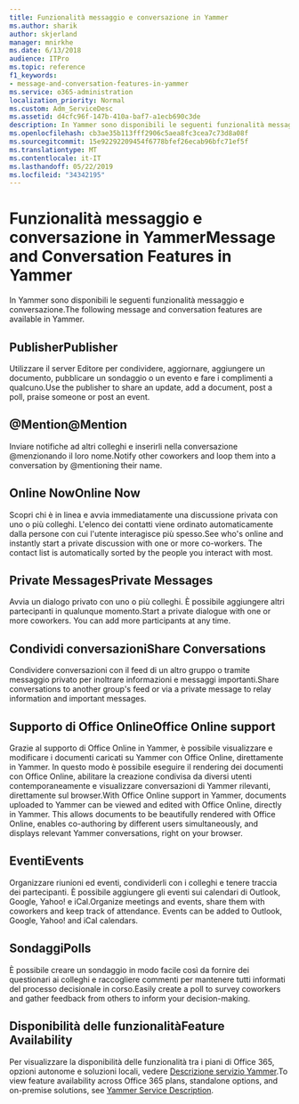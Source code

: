 ```yaml
---
title: Funzionalità messaggio e conversazione in Yammer
ms.author: sharik
author: skjerland
manager: mnirkhe
ms.date: 6/13/2018
audience: ITPro
ms.topic: reference
f1_keywords:
- message-and-conversation-features-in-yammer
ms.service: o365-administration
localization_priority: Normal
ms.custom: Adm_ServiceDesc
ms.assetid: d4cfc96f-147b-410a-baf7-a1ecb690c3de
description: In Yammer sono disponibili le seguenti funzionalità messaggio e conversazione.
ms.openlocfilehash: cb3ae35b113fff2906c5aea8fc3cea7c73d8a08f
ms.sourcegitcommit: 15e92292209454f6778bfef26ecab96bfc71ef5f
ms.translationtype: MT
ms.contentlocale: it-IT
ms.lasthandoff: 05/22/2019
ms.locfileid: "34342195"
---
```

# <a name="message-and-conversation-features-in-yammer"></a><span data-ttu-id="51004-103">Funzionalità messaggio e conversazione in Yammer</span><span class="sxs-lookup"><span data-stu-id="51004-103">Message and Conversation Features in Yammer</span></span>

<span data-ttu-id="51004-104">In Yammer sono disponibili le seguenti funzionalità messaggio e conversazione.</span><span class="sxs-lookup"><span data-stu-id="51004-104">The following message and conversation features are available in Yammer.</span></span>
  
## <a name="publisher"></a><span data-ttu-id="51004-105">Publisher</span><span class="sxs-lookup"><span data-stu-id="51004-105">Publisher</span></span>
<span data-ttu-id="51004-106"><a name="bkmk_Publisher"> </a></span><span class="sxs-lookup"><span data-stu-id="51004-106"></span></span>

<span data-ttu-id="51004-107">Utilizzare il server Editore per condividere, aggiornare, aggiungere un documento, pubblicare un sondaggio o un evento e fare i complimenti a qualcuno.</span><span class="sxs-lookup"><span data-stu-id="51004-107">Use the publisher to share an update, add a document, post a poll, praise someone or post an event.</span></span>
  
## <a name="mention"></a><span data-ttu-id="51004-108">@Mention</span><span class="sxs-lookup"><span data-stu-id="51004-108">@Mention</span></span>
<span data-ttu-id="51004-109"><a name="bkmk_AtMention"> </a></span><span class="sxs-lookup"><span data-stu-id="51004-109"></span></span>

<span data-ttu-id="51004-110">Inviare notifiche ad altri colleghi e inserirli nella conversazione @menzionando il loro nome.</span><span class="sxs-lookup"><span data-stu-id="51004-110">Notify other coworkers and loop them into a conversation by @mentioning their name.</span></span>
  
## <a name="online-now"></a><span data-ttu-id="51004-111">Online Now</span><span class="sxs-lookup"><span data-stu-id="51004-111">Online Now</span></span>
<span data-ttu-id="51004-112"><a name="bkmk_OnlineNow"> </a></span><span class="sxs-lookup"><span data-stu-id="51004-112"></span></span>

<span data-ttu-id="51004-p101">Scopri chi è in linea e avvia immediatamente una discussione privata con uno o più colleghi. L'elenco dei contatti viene ordinato automaticamente dalla persone con cui l'utente interagisce più spesso.</span><span class="sxs-lookup"><span data-stu-id="51004-p101">See who's online and instantly start a private discussion with one or more co-workers. The contact list is automatically sorted by the people you interact with most.</span></span>
  
## <a name="private-messages"></a><span data-ttu-id="51004-115">Private Messages</span><span class="sxs-lookup"><span data-stu-id="51004-115">Private Messages</span></span>
<span data-ttu-id="51004-116"><a name="bkmk_PrivateMessages"> </a></span><span class="sxs-lookup"><span data-stu-id="51004-116"></span></span>

<span data-ttu-id="51004-p102">Avvia un dialogo privato con uno o più colleghi. È possibile aggiungere altri partecipanti in qualunque momento.</span><span class="sxs-lookup"><span data-stu-id="51004-p102">Start a private dialogue with one or more coworkers. You can add more participants at any time.</span></span>
  
## <a name="share-conversations"></a><span data-ttu-id="51004-119">Condividi conversazioni</span><span class="sxs-lookup"><span data-stu-id="51004-119">Share Conversations</span></span>
<span data-ttu-id="51004-120"><a name="bkmk_ShareConversations"> </a></span><span class="sxs-lookup"><span data-stu-id="51004-120"></span></span>

<span data-ttu-id="51004-121">Condividere conversazioni con il feed di un altro gruppo o tramite messaggio privato per inoltrare informazioni e messaggi importanti.</span><span class="sxs-lookup"><span data-stu-id="51004-121">Share conversations to another group's feed or via a private message to relay information and important messages.</span></span>
  
## <a name="office-online-support"></a><span data-ttu-id="51004-122">Supporto di Office Online</span><span class="sxs-lookup"><span data-stu-id="51004-122">Office Online support</span></span>
<span data-ttu-id="51004-123"><a name="bkmk_ShareConversations"> </a></span><span class="sxs-lookup"><span data-stu-id="51004-123"></span></span>

<span data-ttu-id="51004-p103">Grazie al supporto di Office Online in Yammer, è possibile visualizzare e modificare i documenti caricati su Yammer con Office Online, direttamente in Yammer. In questo modo è possibile eseguire il rendering dei documenti con Office Online, abilitare la creazione condivisa da diversi utenti contemporaneamente e visualizzare conversazioni di Yammer rilevanti, direttamente sul browser.</span><span class="sxs-lookup"><span data-stu-id="51004-p103">With Office Online support in Yammer, documents uploaded to Yammer can be viewed and edited with Office Online, directly in Yammer. This allows documents to be beautifully rendered with Office Online, enables co-authoring by different users simultaneously, and displays relevant Yammer conversations, right on your browser.</span></span>
  
## <a name="events"></a><span data-ttu-id="51004-126">Eventi</span><span class="sxs-lookup"><span data-stu-id="51004-126">Events</span></span>
<span data-ttu-id="51004-127"><a name="bkmk_Events"> </a></span><span class="sxs-lookup"><span data-stu-id="51004-127"></span></span>

<span data-ttu-id="51004-p104">Organizzare riunioni ed eventi, condividerli con i colleghi e tenere traccia dei partecipanti. È possibile aggiungere gli eventi sui calendari di Outlook, Google, Yahoo! e iCal.</span><span class="sxs-lookup"><span data-stu-id="51004-p104">Organize meetings and events, share them with coworkers and keep track of attendance. Events can be added to Outlook, Google, Yahoo! and iCal calendars.</span></span>
  
## <a name="polls"></a><span data-ttu-id="51004-131">Sondaggi</span><span class="sxs-lookup"><span data-stu-id="51004-131">Polls</span></span>
<span data-ttu-id="51004-132"><a name="bkmk_Polls"> </a></span><span class="sxs-lookup"><span data-stu-id="51004-132"></span></span>

<span data-ttu-id="51004-133">È possibile creare un sondaggio in modo facile così da fornire dei questionari ai colleghi e raccogliere commenti per mantenere tutti informati del processo decisionale in corso.</span><span class="sxs-lookup"><span data-stu-id="51004-133">Easily create a poll to survey coworkers and gather feedback from others to inform your decision-making.</span></span>
  
## <a name="feature-availability"></a><span data-ttu-id="51004-134">Disponibilità delle funzionalità</span><span class="sxs-lookup"><span data-stu-id="51004-134">Feature Availability</span></span>
<span data-ttu-id="51004-135"><a name="bkmk_Polls"> </a></span><span class="sxs-lookup"><span data-stu-id="51004-135"></span></span>

<span data-ttu-id="51004-136">Per visualizzare la disponibilità delle funzionalità tra i piani di Office 365, opzioni autonome e soluzioni locali, vedere [Descrizione servizio Yammer](yammer-service-description.md).</span><span class="sxs-lookup"><span data-stu-id="51004-136">To view feature availability across Office 365 plans, standalone options, and on-premise solutions, see [Yammer Service Description](yammer-service-description.md).</span></span>
  

